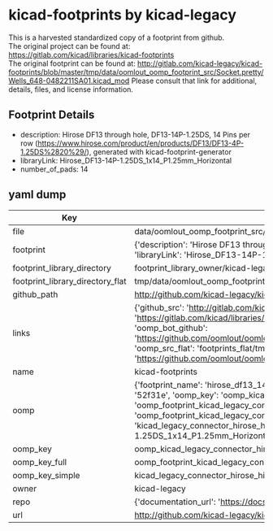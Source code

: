 # kicad-footprints by kicad-legacy  
This is a harvested standardized copy of a footprint from github.  
The original project can be found at:  
https://gitlab.com/kicad/libraries/kicad-footprints  
The original footprint can be found at:
http://gitlab.com/kicad-legacy/kicad-footprints/blob/master/tmp/data/oomlout_oomp_footprint_src/Socket.pretty/Wells_648-0482211SA01.kicad_mod
Please consult that link for additional, details, files, and license information.  
## Footprint Details
* description: Hirose DF13 through hole, DF13-14P-1.25DS, 14 Pins per row (https://www.hirose.com/product/en/products/DF13/DF13-4P-1.25DS%2820%29/), generated with kicad-footprint-generator  
* libraryLink: Hirose_DF13-14P-1.25DS_1x14_P1.25mm_Horizontal  
* number_of_pads: 14  
## yaml dump  
| Key | Value |  
| --- | --- |  
| file | data/oomlout_oomp_footprint_src/kicad-footprints/Connector_Hirose.pretty/Hirose_DF13-14P-1.25DS_1x14_P1.25mm_Horizontal.kicad_mod |  
| footprint | {'description': 'Hirose DF13 through hole, DF13-14P-1.25DS, 14 Pins per row (https://www.hirose.com/product/en/products/DF13/DF13-4P-1.25DS%2820%29/), generated with kicad-footprint-generator', 'libraryLink': 'Hirose_DF13-14P-1.25DS_1x14_P1.25mm_Horizontal', 'number_of_pads': 14} |  
| footprint_library_directory | footprint_library_owner/kicad-legacy_kicad-footprints |  
| footprint_library_directory_flat | tmp/data/oomlout_oomp_footprint_src/footprints_flat/kicad_legacy_connector_hirose_hirose_df13_14p_1_25ds_1x14_p1_25mm_horizontal/working |  
| github_path | http://github.com/kicad-legacy/kicad-footprints/blob/master/tmp/data/oomlout_oomp_footprint_src/Connector_Hirose.pretty/Hirose_DF13-14P-1.25DS_1x14_P1.25mm_Horizontal.kicad_mod |  
| links | {'github_src': 'http://gitlab.com/kicad-legacy/kicad-footprints/blob/master/tmp/data/oomlout_oomp_footprint_src/Socket.pretty/Wells_648-0482211SA01.kicad_mod', 'github_src_repo': 'https://gitlab.com/kicad/libraries/kicad-footprints', 'oomp_bot': 'tmp/data/oomlout_oomp_footprint_src/footprints/kicad_legacy_connector_hirose_hirose_df13_14p_1_25ds_1x14_p1_25mm_horizontal/working', 'oomp_bot_github': 'https://github.com/oomlout/oomlout_oomp_footprint_bot/tree/main/tmp/data/oomlout_oomp_footprint_src/footprints/kicad_legacy_connector_hirose_hirose_df13_14p_1_25ds_1x14_p1_25mm_horizontal/working', 'oomp_src_flat': 'footprints_flat/tmp/data/oomlout_oomp_footprint_src/footprints_flat/kicad_legacy_connector_hirose_hirose_df13_14p_1_25ds_1x14_p1_25mm_horizontal/working', 'oomp_src_flat_github': 'https://github.com/oomlout/oomlout_oomp_footprint_src/tree/main/tmp/data/oomlout_oomp_footprint_src/footprints_flat/kicad_legacy_connector_hirose_hirose_df13_14p_1_25ds_1x14_p1_25mm_horizontal/working'} |  
| name | kicad-footprints |  
| oomp | {'footprint_name': 'hirose_df13_14p_1_25ds_1x14_p1_25mm_horizontal', 'library_name': 'connector_hirose', 'md5': '52f31edf69fa28f1b1920a795a58d2a9', 'md5_10': '52f31edf69', 'md5_5': '52f31', 'md5_6': '52f31e', 'oomp_key': 'oomp_kicad_legacy_connector_hirose_hirose_df13_14p_1_25ds_1x14_p1_25mm_horizontal', 'oomp_key_extra': 'oomp_footprint_kicad_legacy_connector_hirose_hirose_df13_14p_1_25ds_1x14_p1_25mm_horizontal', 'oomp_key_full': 'oomp_footprint_kicad_legacy_connector_hirose_hirose_df13_14p_1_25ds_1x14_p1_25mm_horizontal_52f31e', 'oomp_key_simple': 'kicad_legacy_connector_hirose_hirose_df13_14p_1_25ds_1x14_p1_25mm_horizontal', 'original_filename': 'data/oomlout_oomp_footprint_src/kicad-footprints/Connector_Hirose.pretty/Hirose_DF13-14P-1.25DS_1x14_P1.25mm_Horizontal.kicad_mod', 'owner_name': 'kicad_legacy'} |  
| oomp_key | oomp_kicad_legacy_connector_hirose_hirose_df13_14p_1_25ds_1x14_p1_25mm_horizontal |  
| oomp_key_full | oomp_footprint_kicad_legacy_connector_hirose_hirose_df13_14p_1_25ds_1x14_p1_25mm_horizontal |  
| oomp_key_simple | kicad_legacy_connector_hirose_hirose_df13_14p_1_25ds_1x14_p1_25mm_horizontal |  
| owner | kicad-legacy |  
| repo | {'documentation_url': 'https://docs.github.com/rest/repos/repos#get-a-repository', 'message': 'Not Found'} |  
| url | http://github.com/kicad-legacy/kicad-footprints |  

